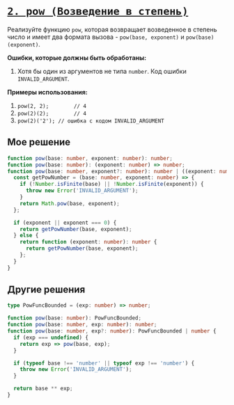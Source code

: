 # [`2. pow (Возведение в степень)`](../index.md)

Реализуйте функцию `pow`, которая возвращает возведенное в степень число и имеет два формата вызова - `pow(base, exponent)` и `pow(base)(exponent)`.

**Ошибки, которые должны быть обработаны:**

1. Хотя бы один из аргументов не типа `number`. Код ошибки `INVALID_ARGUMENT`.

**Примеры использования:**

1. `pow(2, 2);        // 4`
2. `pow(2)(2);        // 4`
3. `pow(2)('2'); // ошибка с кодом INVALID_ARGUMENT`

## Мое решение

```ts
function pow(base: number, exponent: number): number;
function pow(base: number): (exponent: number) => number;
function pow(base: number, exponent?: number): number | ((exponent: number) => number) {
  const getPowNumber = (base: number, exponent: number) => {
    if (!Number.isFinite(base) || !Number.isFinite(exponent)) {
      throw new Error('INVALID_ARGUMENT');
    }
    return Math.pow(base, exponent);
  };

  if (exponent || exponent === 0) {
    return getPowNumber(base, exponent);
  } else {
    return function (exponent: number): number {
      return getPowNumber(base, exponent);
    };
  }
}
```

## Другие решения

```ts
type PowFuncBounded = (exp: number) => number;

function pow(base: number): PowFuncBounded;
function pow(base: number, exp: number): number;
function pow(base: number, exp?: number): PowFuncBounded | number {
  if (exp === undefined) {
    return exp => pow(base, exp);
  }

  if (typeof base !== 'number' || typeof exp !== 'number') {
    throw new Error('INVALID_ARGUMENT');
  }

  return base ** exp;
}
```
